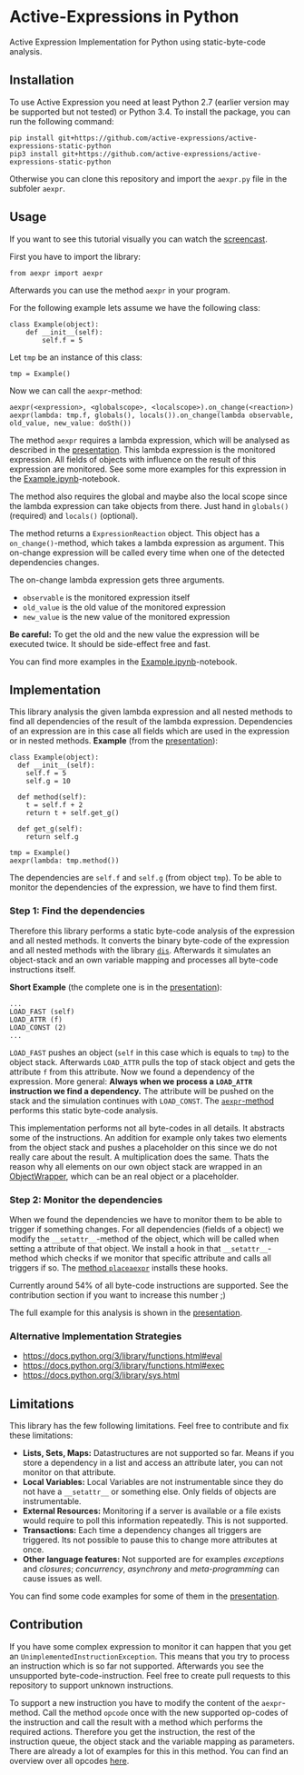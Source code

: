 # Active-Expressions in Python

Active Expression Implementation for Python using static-byte-code analysis.

## Installation

To use Active Expression you need at least Python 2.7 (earlier version may be supported but not tested) or Python 3.4.
To install the package, you can run the following command:

```
pip install git+https://github.com/active-expressions/active-expressions-static-python
pip3 install git+https://github.com/active-expressions/active-expressions-static-python
```

Otherwise you can clone this repository and import the `aexpr.py` file in the subfoler `aexpr`.

## Usage

If you want to see this tutorial visually you can watch the [screencast](https://github.com/active-expressions/active-expressions-static-python/tree/master/screencast).

First you have to import the library:

```
from aexpr import aexpr
```

Afterwards you can use the method `aexpr` in your program.

For the following example lets assume we have the following class:

```
class Example(object):
    def __init__(self):
        self.f = 5
```

Let `tmp` be an instance of this class:

```
tmp = Example()
```

Now we can call the `aexpr`-method:

```
aexpr(<expression>, <globalscope>, <localscope>).on_change(<reaction>)
aexpr(lambda: tmp.f, globals(), locals()).on_change(lambda observable, old_value, new_value: doSth())
```

The method `aexpr` requires a lambda expression, which will be analysed as described in the [presentation](https://github.com/active-expressions/active-expressions-static-python/blob/master/presentation/presentation.pdf).
This lambda expression is the monitored expression.
All fields of objects with influence on the result of this expression are monitored.
See some more examples for this expression in the [Example.ipynb](https://github.com/active-expressions/active-expressions-static-python/blob/master/Examples.ipynb)-notebook.

The method also requires the global and maybe also the local scope since the lambda expression can take objects from there.
Just hand in `globals()` (required) and `locals()` (optional).

The method returns a `ExpressionReaction` object.
This object has a `on_change()`-method, which takes a lambda expression as argument.
This on-change expression will be called every time when one of the detected dependencies changes.

The on-change lambda expression gets three arguments.

 - `observable` is the monitored expression itself
 - `old_value` is the old value of the monitored expression
 - `new_value` is the new value of the monitored expression

**Be careful:** To get the old and the new value the expression will be executed twice. It should be side-effect free and fast.

You can find more examples in the [Example.ipynb](https://github.com/active-expressions/active-expressions-static-python/blob/master/Examples.ipynb)-notebook.

## Implementation

This library analysis the given lambda expression and all nested methods to find all dependencies of the result of the lambda expression.
Dependencies of an expression are in this case all fields which are used in the expression or in nested methods.
**Example** (from the [presentation](https://github.com/active-expressions/active-expressions-static-python/blob/master/presentation/presentation.pdf)):

```
class Example(object):
  def __init__(self):
    self.f = 5
    self.g = 10

  def method(self):
    t = self.f + 2
    return t + self.get_g()

  def get_g(self):
    return self.g

tmp = Example()
aexpr(lambda: tmp.method())
```

The dependencies are `self.f` and `self.g` (from object `tmp`).
To be able to monitor the dependencies of the expression, we have to find them first.

### Step 1: Find the dependencies

Therefore this library performs a static byte-code analysis of the expression and all nested methods.
It converts the binary byte-code of the expression and all nested methods with the library [`dis`](https://docs.python.org/2/library/dis.html).
Afterwards it simulates an object-stack and an own variable mapping and processes all byte-code instructions itself.

**Short Example** (the complete one is in the [presentation](https://github.com/active-expressions/active-expressions-static-python/blob/master/presentation/presentation.pdf)):
```
...
LOAD_FAST (self)
LOAD_ATTR (f)
LOAD_CONST (2)
...
```

`LOAD_FAST` pushes an object (`self` in this case which is equals to `tmp`) to the object stack.
Afterwards `LOAD_ATTR` pulls the top of stack object and gets the attribute `f` from this attribute.
Now we found a dependency of the expression.
More general: **Always when we process a `LOAD_ATTR` instruction we find a dependency.**
The attribute will be pushed on the stack and the simulation continues with `LOAD_CONST`.
The [`aexpr`-method](https://github.com/active-expressions/active-expressions-static-python/blob/master/aexpr/aexpr.py#L72) performs this static byte-code analysis.

This implementation performs not all byte-codes in all details.
It abstracts some of the instructions.
An addition for example only takes two elements from the object stack and pushes a placeholder on this since we do not really care about the result.
A multiplication does the same.
Thats the reason why all elements on our own object stack are wrapped in an [ObjectWrapper](https://github.com/active-expressions/active-expressions-static-python/blob/master/aexpr/aexpr.py#L29), which can be an real object or a placeholder.

### Step 2: Monitor the dependencies

When we found the dependencies we have to monitor them to be able to trigger if something changes.
For all dependencies (fields of a object) we modify the `__setattr__`-method of the object, which will be called when setting a attribute of that object.
We install a hook in that `__setattr__`-method which checks if we monitor that specific attribute and calls all triggers if so.
The [method `placeaexpr`](https://github.com/active-expressions/active-expressions-static-python/blob/master/aexpr/aexpr.py#L46) installs these hooks.

Currently around 54% of all byte-code instructions are supported.
See the contribution section if you want to increase this number ;)

The full example for this analysis is shown in the [presentation](https://github.com/active-expressions/active-expressions-static-python/blob/master/presentation/presentation.pdf).

### Alternative Implementation Strategies

- https://docs.python.org/3/library/functions.html#eval
- https://docs.python.org/3/library/functions.html#exec
- https://docs.python.org/3/library/sys.html

## Limitations

This library has the few following limitations. Feel free to contribute and fix these limitations:

 - **Lists, Sets, Maps:** Datastructures are not supported so far. Means if you store a dependency in a list and access an attribute later, you can not monitor on that attribute.
 - **Local Variables:** Local Variables are not instrumentable since they do not have a `__setattr__` or something else. Only fields of objects are instrumentable.
 - **External Resources:** Monitoring if a server is available or a file exists would require to poll this information repeatedly. This is not supported.
 - **Transactions:** Each time a dependency changes all triggers are triggered. Its not possible to pause this to change more attributes at once.
 - **Other language features:** Not supported are for examples *exceptions* and *closures*; *concurrency*, *asynchrony* and *meta-programming* can cause issues as well.

You can find some code examples for some of them in the [presentation](https://github.com/active-expressions/active-expressions-static-python/blob/master/presentation/presentation.pdf).

## Contribution

If you have some complex expression to monitor it can happen that you get an `UnimplementedInstructionException`.
This means that you try to process an instruction which is so far not supported.
Afterwards you see the unsupported byte-code-instruction.
Feel free to create pull requests to this repository to support unknown instructions.

To support a new instruction you have to modify the content of the `aexpr`-method.
Call the method `opcode` once with the new supported op-codes of the instruction and call the result with a method which performs the required actions.
Therefore you get the instruction, the rest of the instruction queue, the object stack and the variable mapping as parameters.
There are already a lot of examples for this in this method.
You can find an overview over all opcodes [here](http://unpyc.sourceforge.net/Opcodes.html).
